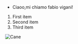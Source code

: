 * Ciaoo,mi chiamo fabio vigani!

1. First item
2. Second item
3. Third item

![Cane](https://picsum.photos/id/237/200/300)
